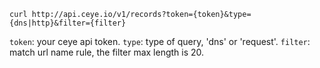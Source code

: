 
	curl http://api.ceye.io/v1/records?token={token}&type={dns|http}&filter={filter}

`token`: your ceye api token.
`type`: type of query, 'dns' or 'request'.
`filter`: match url name rule, the filter max length is 20.